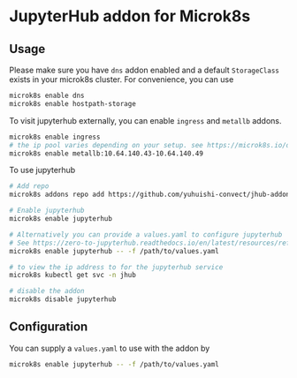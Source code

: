 # JupyterHub addon for Microk8s

## Usage

Please make sure you have `dns` addon enabled and a default `StorageClass` exists in your microk8s cluster.
For convenience, you can use

```sh
microk8s enable dns
microk8s enable hostpath-storage
```

To visit jupyterhub externally, you can enable `ingress` and `metallb` addons.

```sh
microk8s enable ingress
# the ip pool varies depending on your setup. see https://microk8s.io/docs/addon-metallb for more info
microk8s enable metallb:10.64.140.43-10.64.140.49
```

To use jupyterhub

```sh
# Add repo
microk8s addons repo add https://github.com/yuhuishi-convect/jhub-addon

# Enable jupyterhub
microk8s enable jupyterhub

# Alternatively you can provide a values.yaml to configure jupyterhub
# See https://zero-to-jupyterhub.readthedocs.io/en/latest/resources/reference.html for a comprehensive reference
microk8s enable jupyterhub -- -f /path/to/values.yaml

# to view the ip address to for the jupyterhub service
microk8s kubectl get svc -n jhub

# disable the addon
microk8s disable jupyterhub
```

## Configuration

You can supply a `values.yaml` to use with the addon by 

```sh
microk8s enable jupyterhub -- -f /path/to/values.yaml
```